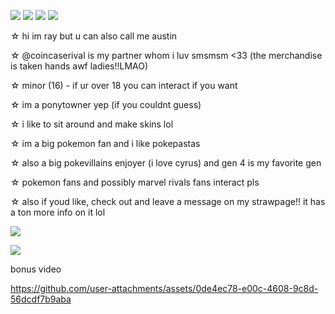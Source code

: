 ![](https://i.postimg.cc/Kv3ZZrJf/image-2025-03-18-073713394.png) ![](https://i.postimg.cc/c4wN5HvF/image-2025-03-18-072736779.png) ![](https://i.postimg.cc/tgJt70bx/image-2025-03-18-071708022.png) ![](https://i.postimg.cc/sxYDJ8Vf/image-2025-03-18-071559092.png)

☆ hi im ray but u can also call me austin

☆ @coincaserival is my partner whom i luv smsmsm <33 (the merchandise is taken hands awf ladies!!LMAO)

☆ minor (16) - if ur over 18 you can interact if you want

☆ im a ponytowner yep (if you couldnt guess)

☆ i like to sit around and make skins lol

☆ im a big pokemon fan and i like pokepastas

☆ also a big pokevillains enjoyer (i love cyrus) and gen 4 is my favorite gen

☆ pokemon fans and possibly marvel rivals fans interact pls

☆ also if youd like, check out and leave a message on my strawpage!! it has a ton more info on it lol

![](https://i.postimg.cc/Vv35FH3y/image-2025-03-21-022752977.png)

![](https://github.com/user-attachments/assets/0d17f3d9-231f-4b60-a088-15e233bc76f7)

bonus video

https://github.com/user-attachments/assets/0de4ec78-e00c-4608-9c8d-56dcdf7b9aba
